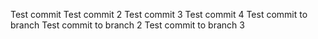 Test commit
Test commit 2
Test commit 3
Test commit 4
Test commit to branch
Test commit to branch 2
Test commit to branch 3
